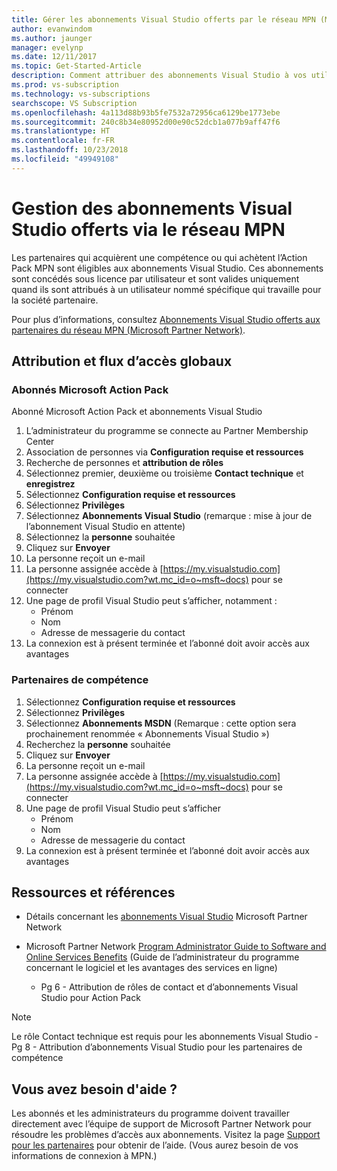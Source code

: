 ```yaml
---
title: Gérer les abonnements Visual Studio offerts par le réseau MPN (Microsoft Partner Network) | Microsoft Docs
author: evanwindom
ms.author: jaunger
manager: evelynp
ms.date: 12/11/2017
ms.topic: Get-Started-Article
description: Comment attribuer des abonnements Visual Studio à vos utilisateurs finaux, pour les partenaires du réseau MPN.
ms.prod: vs-subscription
ms.technology: vs-subscriptions
searchscope: VS Subscription
ms.openlocfilehash: 4a113d88b93b5fe7532a72956ca6129be1773ebe
ms.sourcegitcommit: 240c8b34e80952d00e90c52dcb1a077b9aff47f6
ms.translationtype: HT
ms.contentlocale: fr-FR
ms.lasthandoff: 10/23/2018
ms.locfileid: "49949108"
---
```

# <a name="managing-visual-studio-subscriptions-offered-through-the-microsoft-partner-network-mpn"></a>Gestion des abonnements Visual Studio offerts via le réseau MPN

Les partenaires qui acquièrent une compétence ou qui achètent l’Action Pack MPN sont éligibles aux abonnements Visual Studio. Ces abonnements sont concédés sous licence par utilisateur et sont valides uniquement quand ils sont attribués à un utilisateur nommé spécifique qui travaille pour la société partenaire.

Pour plus d’informations, consultez [Abonnements Visual Studio offerts aux partenaires du réseau MPN (Microsoft Partner Network)](program-mpn.md).

## <a name="high-level-assignment-and-access-flow"></a>Attribution et flux d’accès globaux

### <a name="microsoft-action-pack-subscribers"></a>Abonnés Microsoft Action Pack
Abonné Microsoft Action Pack et abonnements Visual Studio

1. L’administrateur du programme se connecte au Partner Membership Center
2. Association de personnes via **Configuration requise et ressources**
3. Recherche de personnes et **attribution de rôles**
4. Sélectionnez premier, deuxième ou troisième **Contact technique** et **enregistrez**
5. Sélectionnez **Configuration requise et ressources**
6. Sélectionnez **Privilèges**
7. Sélectionnez **Abonnements Visual Studio** (remarque : mise à jour de l’abonnement Visual Studio en attente)
8. Sélectionnez la **personne** souhaitée
9. Cliquez sur **Envoyer**
10. La personne reçoit un e-mail
11. La personne assignée accède à [https://my.visualstudio.com](https://my.visualstudio.com?wt.mc_id=o~msft~docs) pour se connecter
12. Une page de profil Visual Studio peut s’afficher, notamment :
    - Prénom
    - Nom
    - Adresse de messagerie du contact
13. La connexion est à présent terminée et l’abonné doit avoir accès aux avantages


### <a name="competency-partners"></a>Partenaires de compétence
1. Sélectionnez **Configuration requise et ressources**
2. Sélectionnez **Privilèges**
3. Sélectionnez **Abonnements MSDN** (Remarque : cette option sera prochainement renommée « Abonnements Visual Studio »)
4. Recherchez la **personne** souhaitée
5. Cliquez sur **Envoyer**
6. La personne reçoit un e-mail
7. La personne assignée accède à [https://my.visualstudio.com](https://my.visualstudio.com?wt.mc_id=o~msft~docs) pour se connecter
8. Une page de profil Visual Studio peut s’afficher
    - Prénom
    - Nom
    - Adresse de messagerie du contact
9. La connexion est à présent terminée et l’abonné doit avoir accès aux avantages

## <a name="resources-and-references"></a>Ressources et références

- Détails concernant les [abonnements Visual Studio](https://partner.microsoft.com/membership/msdn-subscriptions) Microsoft Partner Network

- Microsoft Partner Network [Program Administrator Guide to Software and Online Services Benefits](https://assets.microsoft.com/Program-Administrator-Guide-to-Software-and-Online-Services-Benefits_1.pdf) (Guide de l’administrateur du programme concernant le logiciel et les avantages des services en ligne)
    - Pg 6 - Attribution de rôles de contact et d’abonnements Visual Studio pour Action Pack

> [!NOTE]
> Le rôle Contact technique est requis pour les abonnements Visual Studio
>     - Pg 8 - Attribution d’abonnements Visual Studio pour les partenaires de compétence

## <a name="need-help"></a>Vous avez besoin d'aide ?
Les abonnés et les administrateurs du programme doivent travailler directement avec l’équipe de support de Microsoft Partner Network pour résoudre les problèmes d’accès aux abonnements. Visitez la page [Support pour les partenaires](https://partner.microsoft.com/support) pour obtenir de l’aide. (Vous aurez besoin de vos informations de connexion à MPN.)
